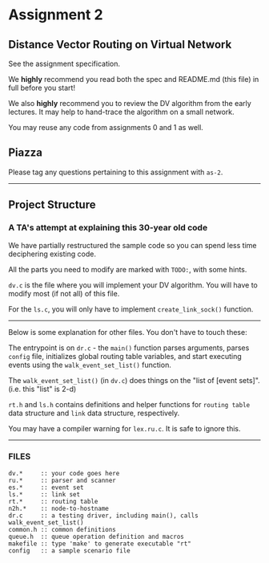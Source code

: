 # Assignment 2

## Distance Vector Routing on Virtual Network
See the assignment specification.

We **highly** recommend you read both the spec and README.md (this file) in full before you start!

We also **highly** recommend you to review the DV algorithm from the early lectures. It may help to hand-trace the algorithm on a small network.

You may reuse any code from assignments 0 and 1 as well.

## Piazza
Please tag any questions pertaining to this assignment with `as-2`.

---
## Project Structure

### A TA's attempt at explaining this 30-year old code
We have partially restructured the sample code so you can spend less time deciphering existing code.

All the parts you need to modify are marked with `TODO:`, with some hints.

`dv.c` is the file where you will implement your DV algorithm. You will have to modify most (if not all) of this file.

For the `ls.c`, you will only have to implement `create_link_sock()` function.

---
Below is some explanation for other files. You don't have to touch these:

The entrypoint is on `dr.c` - the `main()` function parses arguments, parses `config` file, initializes global routing table variables, and start executing events using the `walk_event_set_list()` function.

The `walk_event_set_list()` (in `dv.c`) does things on the "list of [event sets]". (i.e. this "list" is 2-d)

`rt.h` and `ls.h` contains definitions and helper functions for `routing table` data structure and `link` data structure, respectively.

You may have a compiler warning for `lex.ru.c`. It is safe to ignore this.

---

### FILES
```
dv.*	 :: your code goes here
ru.*	 :: parser and scanner 
es.*	 :: event set 
ls.*	 :: link set 
rt.*	 :: routing table 
n2h.*	 :: node-to-hostname 
dr.c	 :: a testing driver, including main(), calls walk_event_set_list()
common.h :: common definitions
queue.h	 :: queue operation definition and macros
makefile :: type 'make' to generate executable "rt"
config	 :: a sample scenario file
```

